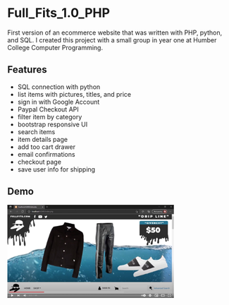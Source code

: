 # Full_Fits_1.0_PHP
First version of an ecommerce website that was written with PHP, python, and SQL. I created this project with a small group in year one at Humber College Computer Programming.

## Features
* SQL connection with python
* list items with pictures, titles, and price
* sign in with Google Account
* Paypal Checkout API
* filter item by category
* bootstrap responsive UI
* search items
* item details page 
* add too cart drawer
* email confirmations
* checkout page
* save user info for shipping

## Demo
[<img alt="youtube link to watch demo" width="75%" src="README_ASSETS/fullFits1Thumbnail.png" />](https://www.youtube.com/watch?v=wZZFzlKAtBA)
